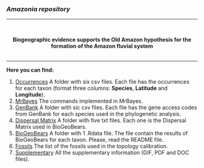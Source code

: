### _Amazonia repository_ <br>
--- 
<br>

<p align="center">
<b>Biogeographic evidence supports the Old Amazon hypothesis for the formation of the Amazon fluvial system</b>
<br>
<br>
</p>

---

__Here you can find:__

1. [Occurrences](https://github.com/karen9/Amazonia/tree/master/data/Occurrences)
A folder with six csv files. Each file has the occurrences for each taxon (format three columns: __Species__, __Latitude__ and
__Longitude__).
1. [MrBayes](https://github.com/karen9/Amazonia/tree/master/data/MrBayes)
The commands implemented in MrBayes.
1. [GenBank](https://github.com/karen9/Amazonia/tree/master/data/GenBank)
A folder with sic csv files. Each file has the gene access codes from GenBank for each species used in the phylogenetic analysis.
1. [Dispersal Matrix](https://github.com/karen9/Amazonia/tree/master/data/Dispersal_Matrix)
A folder with five txt files. Each one is the Dispersal Matrix used in BioGeoBears.
1. [BioGeoBears](https://github.com/karen9/Amazonia/tree/master/data/BioGeoBears)
A folder with 1 .Rdata file. The file contain the results of BioGeoBears for each taxon. Please, read the README file.
1. [Fossils](https://github.com/karen9/Amazonia/tree/master/data/Fossils)
The list of the fossils used in the topology calibration.
1. [Supplementary](https://github.com/karen9/Amazonia/tree/master/Supplementary)
All the supplementary information (GIF, PDF and DOC files).
